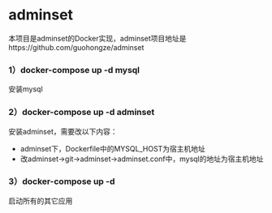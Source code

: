 # adminset
本项目是adminset的Docker实现，adminset项目地址是https://github.com/guohongze/adminset

### 1）docker-compose up -d mysql
安装mysql  
### 2）docker-compose up -d adminset
安装adminset，需要改以下内容：
* adminset下，Dockerfile中的MYSQL_HOST为宿主机地址  
* 改adminset->git->adminset->adminset.conf中，mysql的地址为宿主机地址
### 3）docker-compose up -d  
启动所有的其它应用
